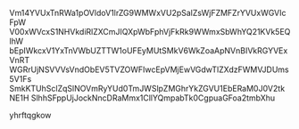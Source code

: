 Vm14YVUxTnRWa1pOVldoV1lrZG9WMWxVU2pSalZsWjFZMFZrYVUxWGVIcFpW
V00xWVcxS1NHVkdiRlZXCmJIQXpWbFphVjFkRk9WWmxSbWhYQ21KVk5EQlhW
bEpIWkcxV1YxTnVWbUZTTW1oUFEyMUtSMkV6WkZoaApNVnBIVkRGYVExVnRT
WGRrUjNSVVVsVndObEV5TVZOWFIwcEpVMjEwVGdwTlZXdzFWMVJDUms5V1Fs
SmkKTUhSclZqSlNOVmRyYUd0TmJWSlpZMGhrYkZGVU1EbERaM0J0V2tkNE1H
SlhhSFppUjJockNncDRaMmx1CllYQmpabTk0CgpuaGFoa2tmbXhu

yhrftqgkow